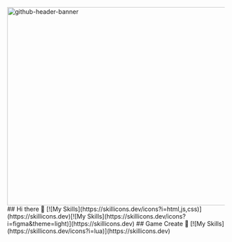 <img width="1700" height="460" alt="github-header-banner" src="https://github.com/user-attachments/assets/eec792c6-0ee8-4d33-a52a-976c14994f64" />
## Hi there 👋
[![My Skills](https://skillicons.dev/icons?i=html,js,css)](https://skillicons.dev)[![My Skills](https://skillicons.dev/icons?i=figma&theme=light)](https://skillicons.dev)
## Game Create 👋
[![My Skills](https://skillicons.dev/icons?i=lua)](https://skillicons.dev)
